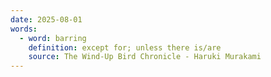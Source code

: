 ```yaml
---
date: 2025-08-01
words:
  - word: barring
    definition: except for; unless there is/are
    source: The Wind-Up Bird Chronicle - Haruki Murakami 
---
```

